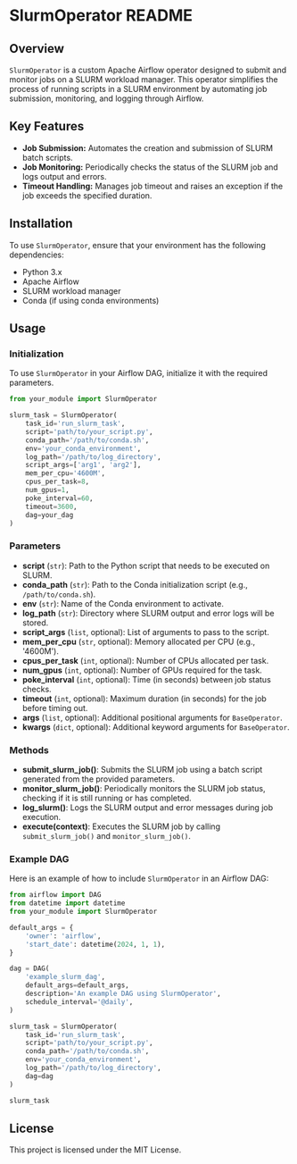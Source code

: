 
# SlurmOperator README

## Overview
`SlurmOperator` is a custom Apache Airflow operator designed to submit and monitor jobs on a SLURM workload manager. This operator simplifies the process of running scripts in a SLURM environment by automating job submission, monitoring, and logging through Airflow.

## Key Features
- **Job Submission:** Automates the creation and submission of SLURM batch scripts.
- **Job Monitoring:** Periodically checks the status of the SLURM job and logs output and errors.
- **Timeout Handling:** Manages job timeout and raises an exception if the job exceeds the specified duration.

## Installation
To use `SlurmOperator`, ensure that your environment has the following dependencies:
- Python 3.x
- Apache Airflow
- SLURM workload manager
- Conda (if using conda environments)

## Usage

### Initialization
To use `SlurmOperator` in your Airflow DAG, initialize it with the required parameters.

```python
from your_module import SlurmOperator

slurm_task = SlurmOperator(
    task_id='run_slurm_task',
    script='path/to/your_script.py',
    conda_path='/path/to/conda.sh',
    env='your_conda_environment',
    log_path='/path/to/log_directory',
    script_args=['arg1', 'arg2'],
    mem_per_cpu='4600M',
    cpus_per_task=8,
    num_gpus=1,
    poke_interval=60,
    timeout=3600,
    dag=your_dag
)
```

### Parameters

- **script** (`str`): Path to the Python script that needs to be executed on SLURM.
- **conda_path** (`str`): Path to the Conda initialization script (e.g., `/path/to/conda.sh`).
- **env** (`str`): Name of the Conda environment to activate.
- **log_path** (`str`): Directory where SLURM output and error logs will be stored.
- **script_args** (`list`, optional): List of arguments to pass to the script.
- **mem_per_cpu** (`str`, optional): Memory allocated per CPU (e.g., '4600M').
- **cpus_per_task** (`int`, optional): Number of CPUs allocated per task.
- **num_gpus** (`int`, optional): Number of GPUs required for the task.
- **poke_interval** (`int`, optional): Time (in seconds) between job status checks.
- **timeout** (`int`, optional): Maximum duration (in seconds) for the job before timing out.
- **args** (`list`, optional): Additional positional arguments for `BaseOperator`.
- **kwargs** (`dict`, optional): Additional keyword arguments for `BaseOperator`.

### Methods

- **submit_slurm_job()**: Submits the SLURM job using a batch script generated from the provided parameters.
- **monitor_slurm_job()**: Periodically monitors the SLURM job status, checking if it is still running or has completed.
- **log_slurm()**: Logs the SLURM output and error messages during job execution.
- **execute(context)**: Executes the SLURM job by calling `submit_slurm_job()` and `monitor_slurm_job()`.

### Example DAG
Here is an example of how to include `SlurmOperator` in an Airflow DAG:

```python
from airflow import DAG
from datetime import datetime
from your_module import SlurmOperator

default_args = {
    'owner': 'airflow',
    'start_date': datetime(2024, 1, 1),
}

dag = DAG(
    'example_slurm_dag',
    default_args=default_args,
    description='An example DAG using SlurmOperator',
    schedule_interval='@daily',
)

slurm_task = SlurmOperator(
    task_id='run_slurm_task',
    script='path/to/your_script.py',
    conda_path='/path/to/conda.sh',
    env='your_conda_environment',
    log_path='/path/to/log_directory',
    dag=dag
)

slurm_task
```

## License
This project is licensed under the MIT License.
